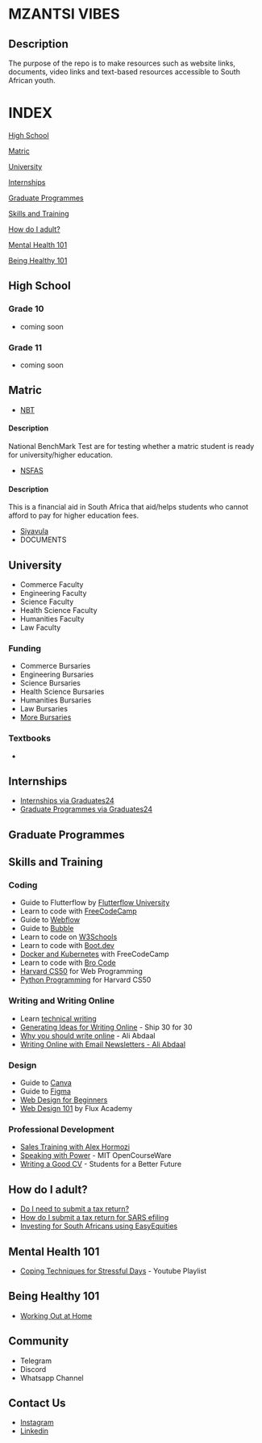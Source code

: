 MZANTSI VIBES
=============

Description
-----------

The purpose of the repo is to make resources such as website links, documents, video links and text-based resources accessible to South African youth.

  

INDEX
=====

[High School](#high_school)

[Matric](#matric)

[University](#university)

[Internships](#internships)

[Graduate Programmes](#grad_programmes)

[Skills and Training](#training)

[How do I adult?](#adult)

[Mental Health 101](#mental_health)

[Being Healthy 101](#healthy)

  

High School
-----------

### Grade 10

*   coming soon

### Grade 11

*   coming soon

Matric
------

*   [NBT](https://www.nbt.ac.za/)

#### Description

National BenchMark Test are for testing whether a matric student is ready for university/higher education.

  

*   [NSFAS](https://my.nsfas.org.za/)

#### Description

This is a financial aid in South Africa that aid/helps students who cannot afford to pay for higher education fees.

  

*   [Siyavula](https://www.siyavula.com/)
*   DOCUMENTS

University
----------

*   Commerce Faculty
*   Engineering Faculty
*   Science Faculty
*   Health Science Faculty
*   Humanities Faculty
*   Law Faculty

### Funding

*   Commerce Bursaries
*   Engineering Bursaries
*   Science Bursaries
*   Health Science Bursaries
*   Humanities Bursaries
*   Law Bursaries
*   [More Bursaries](https://www.zabursaries.co.za/)

### Textbooks

*     
    

Internships
-----------

*   [Internships via Graduates24](https://www.graduates24.com/internshipprogrammes)
*   [Graduate Programmes via Graduates24](https://www.graduates24.com/graduate_programmes)

**Graduate Programmes**
-----------------------

Skills and Training
-------------------

### Coding

*   Guide to Flutterflow by [Flutterflow University](https://youtube.com/playlist?list=PLsUp7t2vRqx-xMe6gucpfjeDgIj0tJRIm&si=vAqfU9PUADPBjnA0)
*   Learn to code with [FreeCodeCamp](https://www.freecodecamp.org/)
*   Guide to [Webflow](https://university.webflow.com/courses/getting-started-with-webflow)
*   Guide to [Bubble](https://build.airdev.co/bootcamp_dashboard)
*   Learn to code on [W3Schools](https://www.w3schools.com/)
*   Learn to code with [Boot.dev](https://www.youtube.com/playlist?list=PLw1W1TeNPmy5psU4VrWYVu3j1frw30m9I)
*   [Docker and Kubernetes](https://youtu.be/kTp5xUtcalw?si=_QHM-DLFYW4HGgMI) with FreeCodeCamp
*   Learn to code with [Bro Code](https://www.youtube.com/@BroCodez)
*   [Harvard CS50](https://youtu.be/vzGllw18DkA?si=Sha2l_XbL84zBEYH) for Web Programming
*   [Python Programming](https://youtu.be/nLRL_NcnK-4?si=n-n-e2nVRJtRtIxn) for Harvard CS50

### Writing and Writing Online

*   Learn [technical writing](https://youtu.be/vT5pcc30Ffw?si=xfDq5bKKn0D3IoRc)
*   [Generating Ideas for Writing Online](https://youtu.be/iH5V9y82jHE?si=RRhXMNVpoWtcIiir) - Ship 30 for 30
*   [Why you should write online](https://www.youtube.com/watch?v=vyVpRiqOvt4) - Ali Abdaal
*   [Writing Online with Email Newsletters - Ali Abdaal](https://youtu.be/ozWseKZV6Ac?si=Ipxhg8MFdGJ5vjcK)

### Design

*   Guide to [Canva](https://youtu.be/Llnmf5BXLBA?si=6qxv76SEU3pfGfia)
*   Guide to [Figma](https://youtu.be/HoKD1qIcchQ?si=GHdv7tTvHCmmR1BU)
*   [Web Design for Beginners](https://youtu.be/B-ytMSuwbf8?si=jCbuxnSjO-MaAv1H)
*   [Web Design 101](https://youtu.be/j6Ule7GXaRs?si=RRVoyMKX_9iDYgEI) by Flux Academy

### Professional Development

*   [Sales Training with Alex Hormozi](https://youtu.be/NcD2t9qt-fM?si=nfQ_V-ghCTtVVQYO)
*   [Speaking with Power](https://youtu.be/Unzc731iCUY?si=ax3k10qM0bm0TVPS) - MIT OpenCourseWare
*   [Writing a Good CV](https://youtu.be/AEbvoIQHOXw?si=C-QpMjQn3Z-oEw2I) - Students for a Better Future

How do I adult?
---------------

*   [Do I need to submit a tax return?](https://www.sars.gov.za/types-of-tax/personal-income-tax/do-you-need-to-submit-a-return/)
*   [How do I submit a tax return for SARS efiling](https://youtu.be/p0RsKsiJyAc?si=1bmx2I7rGYuSj8NO)
*   [Investing for South Africans using EasyEquities](https://youtu.be/luh3jEqy4HI?si=dczWk3LISPvCbTKv)

  

Mental Health 101
-----------------

*   [Coping Techniques for Stressful Days](https://www.youtube.com/playlist?list=PLbpi6ZahtOH6bljmu-_jyG-Th3NH-vqcB) - Youtube Playlist

  

Being Healthy 101
-----------------

*   [Working Out at Home](https://www.youtube.com/playlist?list=PLbpi6ZahtOH4OqtS9rvYW_jf-agPEMEsP)

  

Community
---------

*   Telegram
*   Discord
*   Whatsapp Channel

Contact Us
----------

*   [Instagram](https://www.instagram.com/mzantsivibes/)
*   [Linkedin](https://www.linkedin.com/company/mzantsi-vibes/)
